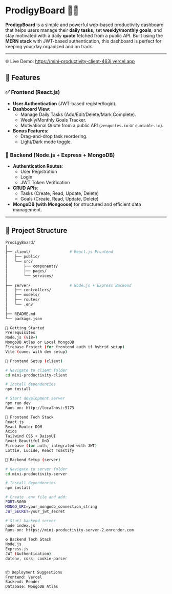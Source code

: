 # ProdigyBoard 🧠✨

**ProdigyBoard** is a simple and powerful web-based productivity dashboard that helps users manage their **daily tasks**, set **weekly/monthly goals**, and stay motivated with a daily **quote** fetched from a public API. Built using the **MERN stack** with JWT-based authentication, this dashboard is perfect for keeping your day organized and on track.

---
🌐 Live Demo: 
     https://mini-productivity-client-463j.vercel.app   

## 🌟 Features

### ✅ Frontend (React.js)
- **User Authentication** (JWT-based register/login).
- **Dashboard View**:
  - Manage Daily Tasks (Add/Edit/Delete/Mark Complete).
  - Weekly/Monthly Goals Tracker.
  - Motivational Quote from a public API (`zenquotes.io` or `quotable.io`).
- **Bonus Features**:
  - Drag-and-drop task reordering.
  - Light/Dark mode toggle.

### 🔧 Backend (Node.js + Express + MongoDB)
- **Authentication Routes**:
  - User Registration
  - Login
  - JWT Token Verification
- **CRUD APIs**:
  - Tasks (Create, Read, Update, Delete)
  - Goals (Create, Read, Update, Delete)
- **MongoDB (with Mongoose)** for structured and efficient data management.

---

## 📁 Project Structure

```bash
ProdigyBoard/
│
├── client/                 # React.js Frontend
│   ├── public/
│   └── src/
│       ├── components/
│       ├── pages/
│       └── services/
│
├── server/                 # Node.js + Express Backend
│   ├── controllers/
│   ├── models/
│   ├── routes/
│   └── .env
│
├── README.md
└── package.json

🚀 Getting Started
Prerequisites
Node.js (v18+)
MongoDB Atlas or Local MongoDB
Firebase Project (for frontend auth if hybrid setup)
Vite (comes with dev setup)

🧩 Frontend Setup (client)

# Navigate to client folder
cd mini-productivity-client

# Install dependencies
npm install

# Start development server
npm run dev
Runs on: http://localhost:5173

🔗 Frontend Tech Stack
React.js
React Router DOM
Axios
Tailwind CSS + DaisyUI
React Beautiful DnD
Firebase (for auth, integrated with JWT)
Lottie, Lucide, React Toastify

🔐 Backend Setup (server)

# Navigate to server folder
cd mini-productivity-server

# Install dependencies
npm install

# Create .env file and add:
PORT=5000
MONGO_URI=your_mongodb_connection_string
JWT_SECRET=your_jwt_secret

# Start backend server
node index.js
Runs on: https://mini-productivity-server-2.onrender.com

⚙ Backend Tech Stack
Node.js
Express.js
JWT (Authentication)
dotenv, cors, cookie-parser


📦 Deployment Suggestions
Frontend: Vercel 
Backend: Render 
Database: MongoDB Atlas




